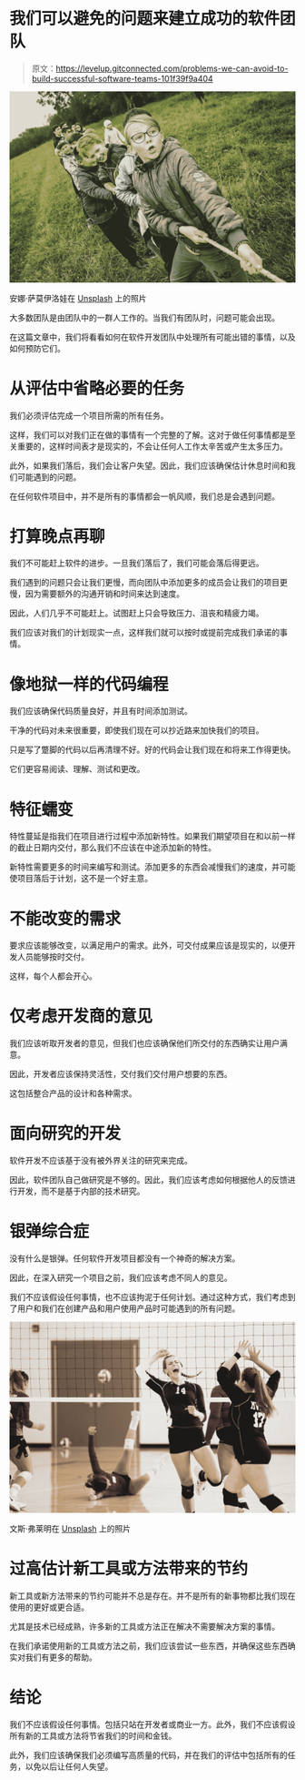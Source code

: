 # 我们可以避免的问题来建立成功的软件团队

> 原文：<https://levelup.gitconnected.com/problems-we-can-avoid-to-build-successful-software-teams-101f39f9a404>

![](img/99a6f373a583e26d3c374eed3322d997.png)

安娜·萨莫伊洛娃在 [Unsplash](https://unsplash.com?utm_source=medium&utm_medium=referral) 上的照片

大多数团队是由团队中的一群人工作的。当我们有团队时，问题可能会出现。

在这篇文章中，我们将看看如何在软件开发团队中处理所有可能出错的事情，以及如何预防它们。

# 从评估中省略必要的任务

我们必须评估完成一个项目所需的所有任务。

这样，我们可以对我们正在做的事情有一个完整的了解。这对于做任何事情都是至关重要的，这样时间表才是现实的，不会让任何人工作太辛苦或产生太多压力。

此外，如果我们落后，我们会让客户失望。因此，我们应该确保估计休息时间和我们可能遇到的问题。

在任何软件项目中，并不是所有的事情都会一帆风顺，我们总是会遇到问题。

# 打算晚点再聊

我们不可能赶上软件的进步。一旦我们落后了，我们可能会落后得更远。

我们遇到的问题只会让我们更慢，而向团队中添加更多的成员会让我们的项目更慢，因为需要额外的沟通开销和时间来达到速度。

因此，人们几乎不可能赶上。试图赶上只会导致压力、沮丧和精疲力竭。

我们应该对我们的计划现实一点，这样我们就可以按时或提前完成我们承诺的事情。

# 像地狱一样的代码编程

我们应该确保代码质量良好，并且有时间添加测试。

干净的代码对未来很重要，即使我们现在可以抄近路来加快我们的项目。

只是写了蹩脚的代码以后再清理不好。好的代码会让我们现在和将来工作得更快。

它们更容易阅读、理解、测试和更改。

# 特征蠕变

特性蔓延是指我们在项目进行过程中添加新特性。如果我们期望项目在和以前一样的截止日期内交付，那么我们不应该在中途添加新的特性。

新特性需要更多的时间来编写和测试。添加更多的东西会减慢我们的速度，并可能使项目落后于计划，这不是一个好主意。

# 不能改变的需求

要求应该能够改变，以满足用户的需求。此外，可交付成果应该是现实的，以便开发人员能够按时交付。

这样，每个人都会开心。

# 仅考虑开发商的意见

我们应该听取开发者的意见，但我们也应该确保他们所交付的东西确实让用户满意。

因此，开发者应该保持灵活性，交付我们交付用户想要的东西。

这包括整合产品的设计和各种需求。

# 面向研究的开发

软件开发不应该基于没有被外界关注的研究来完成。

因此，软件团队自己做研究是不够的。因此，我们应该考虑如何根据他人的反馈进行开发，而不是基于内部的技术研究。

# 银弹综合症

没有什么是银弹。任何软件开发项目都没有一个神奇的解决方案。

因此，在深入研究一个项目之前，我们应该考虑不同人的意见。

我们不应该假设任何事情，也不应该拘泥于任何计划。通过这种方式，我们考虑到了用户和我们在创建产品和用户使用产品时可能遇到的所有问题。

![](img/1c64e75f11c27eb9199a522d13afd6f2.png)

文斯·弗莱明在 [Unsplash](https://unsplash.com?utm_source=medium&utm_medium=referral) 上的照片

# 过高估计新工具或方法带来的节约

新工具或新方法带来的节约可能并不总是存在。并不是所有的新事物都比我们现在使用的更好或更合适。

尤其是技术已经成熟，许多新的工具或方法正在解决不需要解决方案的事情。

在我们承诺使用新的工具或方法之前，我们应该尝试一些东西，并确保这些东西确实对我们有更多的帮助。

# 结论

我们不应该假设任何事情。包括只站在开发者或商业一方。此外，我们不应该假设所有新的工具或方法将节省我们的时间和金钱。

此外，我们应该确保我们必须编写高质量的代码，并在我们的评估中包括所有的任务，以免以后让任何人失望。